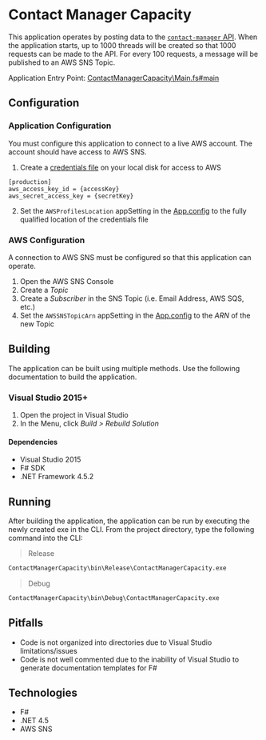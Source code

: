 # Contact Manager Capacity

This application operates by posting data to the [`contact-manager` API][contact-manager-git].
When the application starts, up to 1000 threads will be created so that 1000 requests can be made to the
API. For every 100 requests, a message will be published to an AWS SNS Topic.

Application Entry Point: [ContactManagerCapacity\Main.fs#main](https://github.com/WillCallahan/ContactManagerCapacity/blob/master/ContactManagerCapacity/Main.fs)

## Configuration

### Application Configuration

You must configure this application to connect to a live AWS account. The account should
have access to AWS SNS.

1. Create a [credentials file][aws-keys] on your local disk for access to AWS
```
[production]
aws_access_key_id = {accessKey}
aws_secret_access_key = {secretKey}
```
2. Set the `AWSProfilesLocation` appSetting in the [App.config][app-config] to the fully
qualified location of the credentials file

### AWS Configuration

A connection to AWS SNS must be configured so that this application can operate.

1. Open the AWS SNS Console
2. Create a *Topic*
3. Create a *Subscriber* in the SNS Topic (i.e. Email Address, AWS SQS, etc.)
4. Set the `AWSSNSTopicArn` appSetting in the [App.config][app-config] to the *ARN* of the new Topic

## Building

The application can be built using multiple methods. Use the following documentation to build the application.

### Visual Studio 2015+

1. Open the project in Visual Studio
2. In the Menu, click *Build > Rebuild Solution*

#### Dependencies

- Visual Studio 2015
- F# SDK
- .NET Framework 4.5.2

<!--
#### Command Line Interface

1. Download the [NuGet Package Manager][nuget] executable (v4.4.1)
2. Install the Nuget packages for the application

Type the following command into the CLI to build the application, replacing the second parameter of the command with the
fully qualified path to the project solution file.

```bash
msbuild "C:\Users\William Callahan\Documents\Visual Studio 2015\Projects\ContactManagerCapacity\ContactManagerCapacity.sln" /t:Rebuild /p:Configuration=Release /p:Platform="Any CPU"
```

Note: If `msbuild` is not on you path, then fully qualify the path to the `msbuild.exe`. `msbuild`
can usually be found under `\Windows\Microsoft.NET\Framework64\v4.0.30319`

##### CLI Build Dependencies

- [NuGet][nuget]

-->

## Running

After building the application, the application can be run by executing the newly created exe in the CLI.
From the project directory, type the following command into the CLI:

> Release

```bash
ContactManagerCapacity\bin\Release\ContactManagerCapacity.exe
```

> Debug

```bash
ContactManagerCapacity\bin\Debug\ContactManagerCapacity.exe
```

## Pitfalls

- Code is not organized into directories due to Visual Studio limitations/issues
- Code is not well commented due to the inability of Visual Studio to generate documentation templates for F#

## Technologies

- F#
- .NET 4.5
- AWS SNS

[contact-manager-git]: https://github.com/WillCallahan/contact-manager
[aws-keys]: https://docs.aws.amazon.com/sdk-for-net/v3/developer-guide/net-dg-config-creds.html#creds-file
[app-config]: https://github.com/WillCallahan/ContactManagerCapacity/blob/master/ContactManagerCapacity/App.config
[nuget]: https://www.nuget.org/downloads